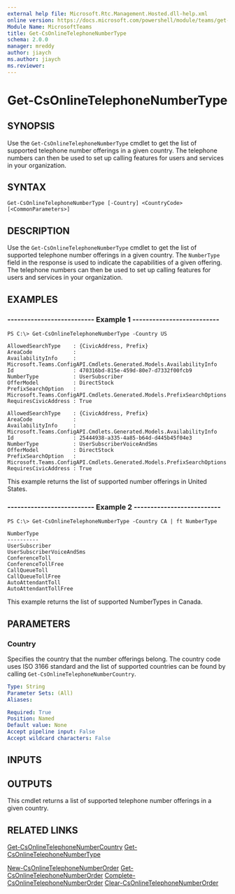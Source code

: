 ```yaml
---
external help file: Microsoft.Rtc.Management.Hosted.dll-help.xml
online version: https://docs.microsoft.com/powershell/module/teams/get-csonlinetelephonenumbertype
Module Name: MicrosoftTeams
title: Get-CsOnlineTelephoneNumberType
schema: 2.0.0
manager: mreddy
author: jiaych
ms.author: jiaych
ms.reviewer:
---
```


# Get-CsOnlineTelephoneNumberType

## SYNOPSIS
Use the `Get-CsOnlineTelephoneNumberType` cmdlet to get the list of supported telephone number offerings in a given country. The telephone numbers can then be used to set up calling features for users and services in your organization.

## SYNTAX

```
Get-CsOnlineTelephoneNumberType [-Country] <CountryCode> [<CommonParameters>]
```

## DESCRIPTION

Use the `Get-CsOnlineTelephoneNumberType` cmdlet to get the list of supported telephone number offerings in a given country. The `NumberType` field in the response is used to indicate the capabilities of a given offering. The telephone numbers can then be used to set up calling features for users and services in your organization.


## EXAMPLES

### -------------------------- Example 1 --------------------------
```
PS C:\> Get-CsOnlineTelephoneNumberType -Country US
```

```output
AllowedSearchType    : {CivicAddress, Prefix}
AreaCode             :
AvailabilityInfo     : Microsoft.Teams.ConfigAPI.Cmdlets.Generated.Models.AvailabilityInfo
Id                   : 470316bd-815e-459d-80e7-d7332f00fcb9
NumberType           : UserSubscriber
OfferModel           : DirectStock
PrefixSearchOption   : Microsoft.Teams.ConfigAPI.Cmdlets.Generated.Models.PrefixSearchOptions
RequiresCivicAddress : True

AllowedSearchType    : {CivicAddress, Prefix}
AreaCode             :
AvailabilityInfo     : Microsoft.Teams.ConfigAPI.Cmdlets.Generated.Models.AvailabilityInfo
Id                   : 25444938-a335-4a85-b64d-d445b45f04e3
NumberType           : UserSubscriberVoiceAndSms
OfferModel           : DirectStock
PrefixSearchOption   : Microsoft.Teams.ConfigAPI.Cmdlets.Generated.Models.PrefixSearchOptions
RequiresCivicAddress : True
```

This example returns the list of supported number offerings in United States.

### -------------------------- Example 2 --------------------------
```
PS C:\> Get-CsOnlineTelephoneNumberType -Country CA | ft NumberType
```

```output
NumberType
----------
UserSubscriber
UserSubscriberVoiceAndSms
ConferenceToll
ConferenceTollFree
CallQueueToll
CallQueueTollFree
AutoAttendantToll
AutoAttendantTollFree
```
This example returns the list of supported NumberTypes in Canada.


## PARAMETERS

### Country
Specifies the country that the number offerings belong. The country code uses ISO 3166 standard and the list of supported countries can be found by calling `Get-CsOnlineTelephoneNumberCountry`.

```yaml
Type: String
Parameter Sets: (All)
Aliases: 

Required: True
Position: Named
Default value: None
Accept pipeline input: False
Accept wildcard characters: False
```

## INPUTS

## OUTPUTS

This cmdlet returns a list of supported telephone number offerings in a given country.

## RELATED LINKS

[Get-CsOnlineTelephoneNumberCountry](Get-CsOnlineTelephoneNumberCountry.md)
[Get-CsOnlineTelephoneNumberType](Get-CsOnlineTelephoneNumberType.md)

[New-CsOnlineTelephoneNumberOrder](New-CsOnlineTelephoneNumberOrder.md)
[Get-CsOnlineTelephoneNumberOrder](Get-CsOnlineTelephoneNumberOrder.md)
[Complete-CsOnlineTelephoneNumberOrder](Complete-CsOnlineTelephoneNumberOrder.md)
[Clear-CsOnlineTelephoneNumberOrder](Clear-CsOnlineTelephoneNumberOrder.md)